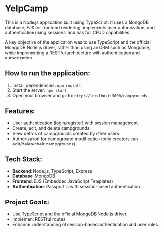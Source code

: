 # YelpCamp

This is a Node.js application built using TypeScript. It uses a MongoDB database, EJS for frontend rendering, implements user authorization, and authentication using sessions, and has full CRUD capabilities.

A key objective of the application was to use TypeScript and the official MongoDB Node.js driver, rather than using an ORM such as Mongoose, while implementing a RESTful architecture with authentication and authorization.

## How to run the application:

1. Install dependencies: `npm install`
2. Start the server: `npm start`
3. Open your browser and go to: `http://localhost:3000/campgrounds`

## Features:
- User authentication (login/register) with session management.
- Create, edit, and delete campgrounds.
- View details of campgrounds created by other users.
- Authorization for campground modification (only creators can edit/delete their campgrounds).

## Tech Stack:
- **Backend**: Node.js, TypeScript, Express
- **Database**: MongoDB
- **Frontend**: EJS (Embedded JavaScript Templates)
- **Authentication**: Passport.js with session-based authentication

## Project Goals:
- Use TypeScript and the official MongoDB Node.js driver.
- Implement RESTful routes.
- Enhance understanding of session-based authentication and user roles.
